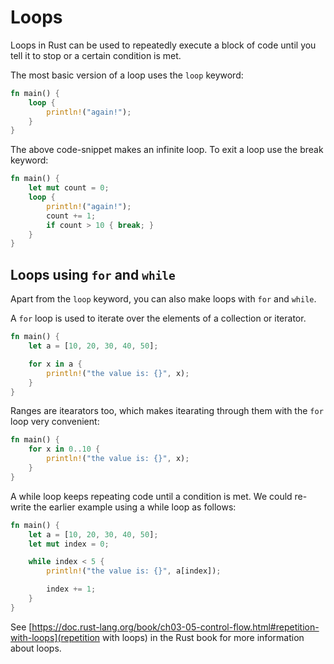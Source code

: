 # Loops

Loops in Rust can be used to repeatedly execute a block of code until you tell it to stop or a certain condition is met.

The most basic version of a loop uses the `loop` keyword:

```rust
fn main() {
    loop {
        println!("again!");
    }
}
```

The above code-snippet makes an infinite loop. To exit a loop use the break keyword:

```rust
fn main() {
    let mut count = 0;
    loop {
        println!("again!");
        count += 1;
        if count > 10 { break; }
    }
}
```

## Loops using `for` and `while`

Apart from the `loop` keyword, you can also make loops with `for` and `while`.

A `for` loop is used to iterate over the elements of a collection or iterator.

```rust
fn main() {
    let a = [10, 20, 30, 40, 50];

    for x in a {
        println!("the value is: {}", x);
    }
}
```

Ranges are itearators too, which makes itearating through them with the `for` loop very convenient:

```rust
fn main() {
    for x in 0..10 {
        println!("the value is: {}", x);
    }
}
```

A while loop keeps repeating code until a condition is met. We could re-write the earlier example using a while loop as follows:

```rust
fn main() {
    let a = [10, 20, 30, 40, 50];
    let mut index = 0;

    while index < 5 {
        println!("the value is: {}", a[index]);

        index += 1;
    }
}
```

See [https://doc.rust-lang.org/book/ch03-05-control-flow.html#repetition-with-loops](repetition with loops) in the Rust book for more information about loops.

